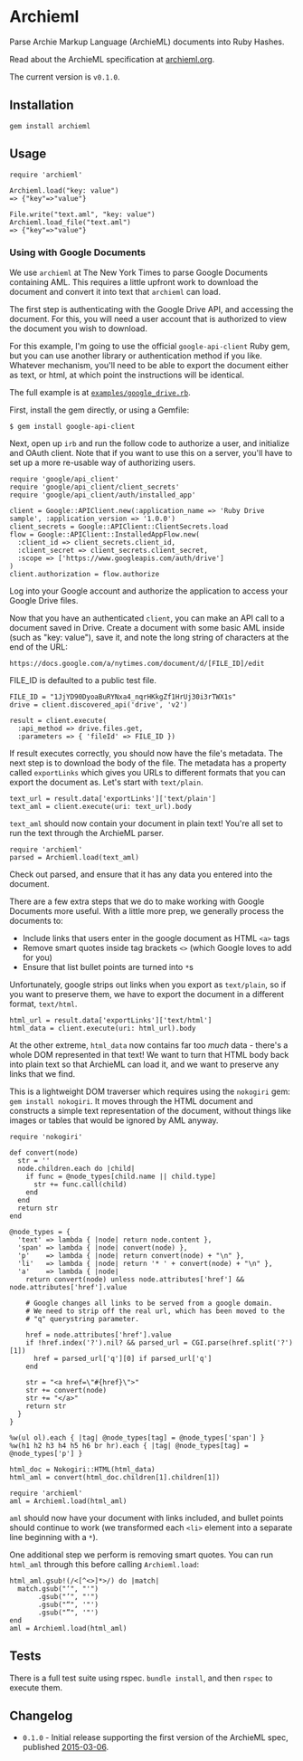 # Archieml

Parse Archie Markup Language (ArchieML) documents into Ruby Hashes.

Read about the ArchieML specification at [archieml.org](http://archieml.org).

The current version is `v0.1.0`.

## Installation

`gem install archieml`

## Usage

```
require 'archieml'

Archieml.load("key: value")
=> {"key"=>"value"}

File.write("text.aml", "key: value")
Archieml.load_file("text.aml")
=> {"key"=>"value"}
```

### Using with Google Documents

We use `archieml` at The New York Times to parse Google Documents containing AML. This requires a little upfront work to download the document and convert it into text that `archieml` can load.

The first step is authenticating with the Google Drive API, and accessing the document. For this, you will need a user account that is authorized to view the document you wish to download.

For this example, I'm going to use the official `google-api-client` Ruby gem, but you can use another library or authentication method if you like. Whatever mechanism, you'll need to be able to export the document either as text, or html, at which point the instructions will be identical.

The full example is at [`examples/google_drive.rb`](https://github.com/newsdev/archieml-ruby/blob/master/examples/google_drive.rb).

First, install the gem directly, or using a Gemfile:

```
$ gem install google-api-client
```

Next, open up `irb` and run the follow code to authorize a user, and initialize and OAuth client. Note that if you want to use this on a server, you'll have to set up a more re-usable way of authorizing users.

```
require 'google/api_client'
require 'google/api_client/client_secrets'
require 'google/api_client/auth/installed_app'

client = Google::APIClient.new(:application_name => 'Ruby Drive sample', :application_version => '1.0.0')
client_secrets = Google::APIClient::ClientSecrets.load
flow = Google::APIClient::InstalledAppFlow.new(
  :client_id => client_secrets.client_id,
  :client_secret => client_secrets.client_secret,
  :scope => ['https://www.googleapis.com/auth/drive']
)
client.authorization = flow.authorize
```

Log into your Google account and authorize the application to access your Google Drive files.

Now that you have an authenticated `client`, you can make an API call to a document saved in Drive. Create a document with some basic AML inside (such as "key: value"), save it, and note the long string of characters at the end of the URL: 

`https://docs.google.com/a/nytimes.com/document/d/[FILE_ID]/edit`

FILE_ID is defaulted to a public test file.

```
FILE_ID = "1JjYD90DyoaBuRYNxa4_nqrHKkgZf1HrUj30i3rTWX1s"
drive = client.discovered_api('drive', 'v2')

result = client.execute(
  :api_method => drive.files.get,
  :parameters => { 'fileId' => FILE_ID })
```

If result executes correctly, you should now have the file's metadata. The next step is to download the body of the file. The metadata has a property called `exportLinks` which gives you URLs to different formats that you can export the document as. Let's start with `text/plain`.

```
text_url = result.data['exportLinks']['text/plain']
text_aml = client.execute(uri: text_url).body
```

`text_aml` should now contain your document in plain text! You're all set to run the text through the ArchieML parser.

```
require 'archieml'
parsed = Archieml.load(text_aml)
```

Check out parsed, and ensure that it has any data you entered into the document.

There are a few extra steps that we do to make working with Google Documents more useful. With a little more prep, we generally process the documents to:

* Include links that users enter in the google document as HTML `<a>` tags
* Remove smart quotes inside tag brackets `<>` (which Google loves to add for you)
* Ensure that list bullet points are turned into `*`s

Unfortunately, google strips out links when you export as `text/plain`, so if you want to preserve them, we have to export the document in a different format, `text/html`.

```
html_url = result.data['exportLinks']['text/html']
html_data = client.execute(uri: html_url).body
```

At the other extreme, `html_data` now contains far too *much* data - there's a whole DOM represented in that text! We want to turn that HTML body back into plain text so that ArchieML can load it, and we want to preserve any links that we find.

This is a lightweight DOM traverser which requires using the `nokogiri` gem: `gem install nokogiri`. It moves through the HTML document and constructs a simple text representation of the document, without things like images or tables that would be ignored by AML anyway.

```
require 'nokogiri'

def convert(node)
  str = ''
  node.children.each do |child|
    if func = @node_types[child.name || child.type]
      str += func.call(child)
    end
  end
  return str
end

@node_types = {
  'text' => lambda { |node| return node.content },
  'span' => lambda { |node| convert(node) },
  'p'    => lambda { |node| return convert(node) + "\n" },
  'li'   => lambda { |node| return '* ' + convert(node) + "\n" },
  'a'    => lambda { |node|
    return convert(node) unless node.attributes['href'] && node.attributes['href'].value

    # Google changes all links to be served from a google domain.
    # We need to strip off the real url, which has been moved to the
    # "q" querystring parameter.

    href = node.attributes['href'].value
    if !href.index('?').nil? && parsed_url = CGI.parse(href.split('?')[1])
      href = parsed_url['q'][0] if parsed_url['q']
    end

    str = "<a href=\"#{href}\">"
    str += convert(node)
    str += "</a>"
    return str
  }
}

%w(ul ol).each { |tag| @node_types[tag] = @node_types['span'] }
%w(h1 h2 h3 h4 h5 h6 br hr).each { |tag| @node_types[tag] = @node_types['p'] }

html_doc = Nokogiri::HTML(html_data)
html_aml = convert(html_doc.children[1].children[1])

require 'archieml'
aml = Archieml.load(html_aml)
```

`aml` should now have your document with links included, and bullet points should continue to work (we transformed each `<li>` element into a separate line beginning with a `*`).

One additional step we perform is removing smart quotes. You can run `html_aml` through this before calling `Archieml.load`:

```
html_aml.gsub!(/<[^<>]*>/) do |match|
  match.gsub("‘", "'")
       .gsub("’", "'")
       .gsub("“", '"')
       .gsub("”", '"')
end
aml = Archieml.load(html_aml)
```

## Tests

There is a full test suite using rspec. `bundle install`, and then `rspec` to execute them.

## Changelog

* `0.1.0` - Initial release supporting the first version of the ArchieML spec, published [2015-03-06](http://archieml.org/spec/1.0/CR-20150306.html).
